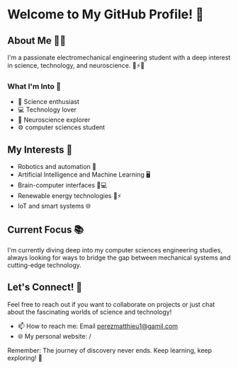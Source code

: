 # Welcome to My GitHub Profile! 👋

## About Me 🧠💡

I'm a passionate electromechanical engineering student with a deep interest in science, technology, and neuroscience. 🔧⚡🧪

### What I'm Into 🚀

- 🔬 Science enthusiast
- 💻 Technology lover
- 🧠 Neuroscience explorer
- ⚙️ computer sciences student

## My Interests 🌟

- Robotics and automation 🤖
- Artificial Intelligence and Machine Learning 🖥️
- Brain-computer interfaces 🧠💻
- Renewable energy technologies 🌿⚡
- IoT and smart systems 🌐

## Current Focus 📚

I'm currently diving deep into my computer sciences engineering studies, always looking for ways to bridge the gap between mechanical systems and cutting-edge technology.

## Let's Connect! 🤝

Feel free to reach out if you want to collaborate on projects or just chat about the fascinating worlds of science and technology!

- 📫 How to reach me: Email perezmatthieu1@gamil.com
- 🌐 My personal website: / 

Remember: The journey of discovery never ends. Keep learning, keep exploring! 🌠

